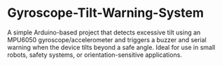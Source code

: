 # Gyroscope-Tilt-Warning-System
A simple Arduino-based project that detects excessive tilt using an MPU6050 gyroscope/accelerometer and triggers a buzzer and serial warning when the device tilts beyond a safe angle.  Ideal for use in small robots, safety systems, or orientation-sensitive applications.
